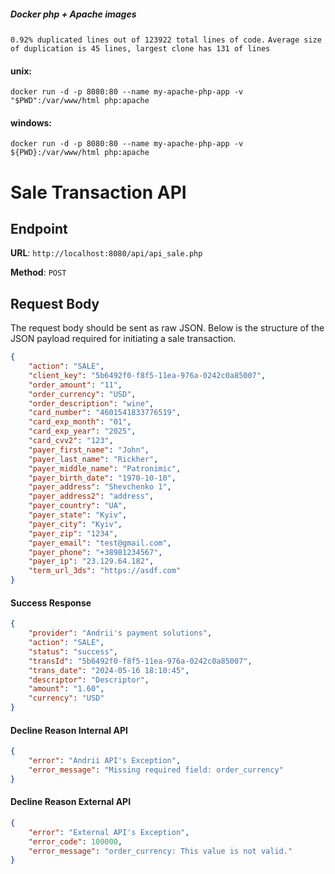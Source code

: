 ##### Docker php + Apache images <br/>

`0.92% duplicated lines out of 123922 total lines of code.`
`Average size of duplication is 45 lines, largest clone has 131 of lines`


#### unix:
` docker run -d -p 8080:80 --name my-apache-php-app -v "$PWD":/var/www/html php:apache `

#### windows:
` docker run -d -p 8080:80 --name my-apache-php-app -v ${PWD}:/var/www/html php:apache `

# Sale Transaction API

## Endpoint

**URL**: `http://localhost:8080/api/api_sale.php`

**Method**: `POST`

## Request Body

The request body should be sent as raw JSON. Below is the structure of the JSON payload required for initiating a sale transaction.

```json
{
    "action": "SALE",
    "client_key": "5b6492f0-f8f5-11ea-976a-0242c0a85007",
    "order_amount": "11",
    "order_currency": "USD",
    "order_description": "wine",
    "card_number": "4601541833776519",
    "card_exp_month": "01",
    "card_exp_year": "2025",
    "card_cvv2": "123",
    "payer_first_name": "John",
    "payer_last_name": "Rickher",
    "payer_middle_name": "Patronimic",
    "payer_birth_date": "1970-10-10",
    "payer_address": "Shevchenko 1",
    "payer_address2": "address",
    "payer_country": "UA",
    "payer_state": "Kyiv",
    "payer_city": "Kyiv",
    "payer_zip": "1234",
    "payer_email": "test@gmail.com",
    "payer_phone": "+38981234567",
    "payer_ip": "23.129.64.182",
    "term_url_3ds": "https://asdf.com"
}
```

#### Success Response
```json
{
    "provider": "Andrii's payment solutions",
    "action": "SALE",
    "status": "success",
    "transId": "5b6492f0-f8f5-11ea-976a-0242c0a85007",
    "trans_date": "2024-05-16 18:10:45",
    "descriptor": "Descriptor",
    "amount": "1.60",
    "currency": "USD"
}
```


#### Decline Reason Internal API
```json
{
    "error": "Andrii API's Exception",
    "error_message": "Missing required field: order_currency"
}
```

#### Decline Reason External API
```json
{
    "error": "External API's Exception",
    "error_code": 100000,
    "error_message": "order_currency: This value is not valid."
}
```
